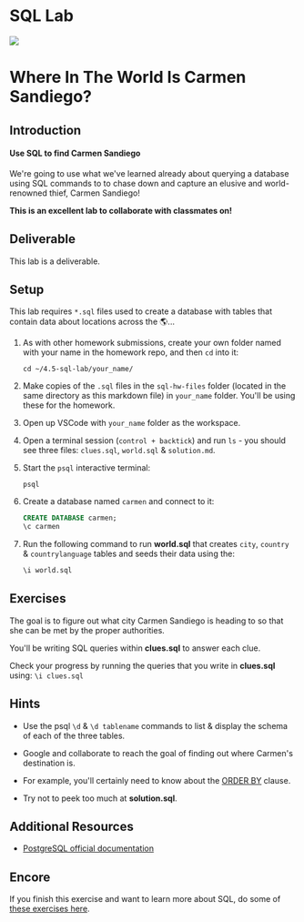 # SQL Lab

<img src="https://i.imgur.com/OGKTx2f.jpg">

# Where In The World Is Carmen Sandiego?

## Introduction

#### Use SQL to find Carmen Sandiego

We're going to use what we've learned already about querying a database using SQL commands to to chase down and capture an elusive and world-renowned thief, Carmen Sandiego!

**This is an excellent lab to collaborate with classmates on!**

## Deliverable

This lab is a deliverable.

## Setup

This lab requires `*.sql` files used to create a database with tables that contain data about locations across the 🌎...

1. As with other homework submissions, create your own folder named with your name in the homework repo, and then `cd` into it:
    ```
    cd ~/4.5-sql-lab/your_name/
    ```
2. Make copies of the `.sql` files in the `sql-hw-files` folder (located in the same directory as this markdown file) in `your_name` folder. You'll be using these for the homework.

3. Open up VSCode with `your_name` folder as the workspace.

4. Open a terminal session (`control + backtick`) and run `ls` - you should see three files: `clues.sql`, `world.sql` & `solution.md`.

5. Start the `psql` interactive terminal:
    ```
    psql
    ```
6. Create a database named `carmen` and connect to it:
    ```sql
    CREATE DATABASE carmen;
    \c carmen
    ```
7. Run the following command to run **world.sql** that creates `city`, `country` & `countrylanguage` tables and seeds their data using the:
    ```sql
    \i world.sql
    ```

## Exercises

The goal is to figure out what city Carmen Sandiego is heading to so that she can be met by the proper authorities.

You'll be writing SQL queries within **clues.sql** to answer each clue.

Check your progress by running the queries that you write in **clues.sql** using:
    ```
    \i clues.sql
    ```

## Hints

- Use the psql `\d` & `\d tablename` commands to list & display the schema of each of the three tables.

- Google and collaborate to reach the goal of finding out where Carmen's destination is.

- For example, you'll certainly need to know about the [ORDER BY](http://www.postgresqltutorial.com/postgresql-order-by/) clause.

- Try not to peek too much at **solution.sql**.

## Additional Resources

- [PostgreSQL official documentation](http://www.postgresql.org/docs/)

## Encore 

If you finish this exercise and want to learn more about SQL, do some of [these exercises here](https://pgexercises.com/).
